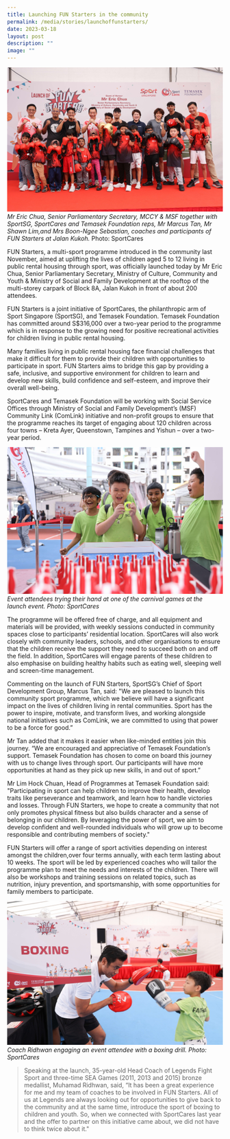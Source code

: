```yaml
---
title: Launching FUN Starters in the community
permalink: /media/stories/launchoffunstarters/
date: 2023-03-18
layout: post
description: ""
image: ""
---
```

![](/images/FUN%20Starters%20Launch.jpg)
*Mr Eric Chua, Senior Parliamentary Secretary, MCCY & MSF together with SportSG, SportCares and Temasek Foundation reps, Mr Marcus Tan, Mr Shawn Lim,and Mrs Boon-Ngee Sebastian, coaches and participants of FUN Starters at Jalan Kukoh.*  Photo: SportCares

FUN Starters, a multi-sport programme introduced in the community last November, aimed at uplifting the lives of children aged 5 to 12 living in public rental housing through sport, was officially launched today by Mr Eric Chua, Senior Parliamentary Secretary, Ministry of Culture, Community and Youth & Ministry of Social and Family Development at the rooftop of the multi-storey carpark of Block 8A, Jalan Kukoh in front of about 200 attendees.     

FUN Starters is a joint initiative of SportCares, the philanthropic arm of Sport Singapore (SportSG), and Temasek Foundation. Temasek Foundation has committed around S$316,000 over a two-year period to the programme which is in response to the growing need for positive recreational activities for children living in public rental housing. 

Many families living in public rental housing face financial challenges that make it difficult for them to provide their children with opportunities to participate in sport. FUN Starters aims to bridge this gap by providing a safe, inclusive, and supportive environment for children to learn and develop new skills, build confidence and self-esteem, and improve their overall well-being.

SportCares and Temasek Foundation will be working with Social Service Offices through Ministry of Social and Family Development’s (MSF) Community Link (ComLink) initiative and non-profit groups to ensure that the programme reaches its target of engaging about 120 children across four towns – Kreta Ayer, Queenstown, Tampines and Yishun – over a two-year period. 

![](/images/Fun%20Starters%20attendees.jpg)
*Event attendees trying their hand at one of the carnival games at the launch event. Photo: SportCares*

The programme will be offered free of charge, and all equipment and materials will be provided, with weekly sessions conducted in community spaces close to participants’ residential location. SportCares will also work closely with community leaders, schools, and other organisations to ensure that the children receive the support they need to succeed both on and off the field. In addition, SportCares will engage parents of these children to also emphasise on building healthy habits such as eating well, sleeping well and screen-time management.

Commenting on the launch of FUN Starters, SportSG’s Chief of Sport Development Group, Marcus Tan, said: "We are pleased to launch this community sport programme, which we believe will have a significant impact on the lives of children living in rental communities. Sport has the power to inspire, motivate, and transform lives, and working alongside national initiatives such as ComLink, we are committed to using that power to be a force for good.”

Mr Tan added that it makes it easier when like-minded entities join this journey. “We are encouraged and appreciative of Temasek Foundation’s support. Temasek Foundation has chosen to come on board this journey with us to change lives through sport. Our participants will have more opportunities at hand as they pick up new skills, in and out of sport.”

Mr Lim Hock Chuan, Head of Programmes at Temasek Foundation said: "Participating in sport can help children to improve their health, develop traits like perseverance and teamwork, and learn how to handle victories and losses. Through FUN Starters, we hope to create a community that not only promotes physical fitness but also builds character and a sense of belonging in our children. By leveraging the power of sport, we aim to develop confident and well-rounded individuals who will grow up to become responsible and contributing members of society."

FUN Starters will offer a range of sport activities depending on interest amongst the children,over four terms annually, with each term lasting about 10 weeks. The sport will be led by experienced coaches who will tailor the programme plan to meet the needs and interests of the children. There will also be workshops and training sessions on related topics, such as nutrition, injury prevention, and sportsmanship, with some opportunities for family members to participate.

![](/images/FUN%20Starters%20Coach%20Ridhwan.jpg)
*Coach Ridhwan engaging an event attendee with a boxing drill. Photo: SportCares*

> Speaking at the launch, 35-year-old Head Coach of Legends Fight Sport and three-time SEA Games (2011, 2013 and 2015) bronze medallist, Muhamad Ridhwan, said, “It has been a great experience for me and my team of coaches to be involved in FUN Starters. All of us at Legends are always looking out for opportunities to give back to the community and at the same time, introduce the sport of boxing to children and youth. So, when we connected with SportCares last year and the offer to partner on this initiative came about, we did not have to think twice about it."